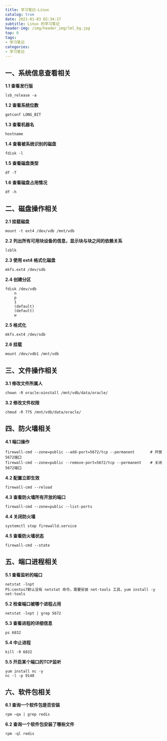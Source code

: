 ```yaml
---
title: 学习笔记-Linux
catalog: true
date: 2021-01-03 02:34:17
subtitle: Linux 的学习笔记
header-img: /img/header_img/lml_bg.jpg
top: 0
tags:
- 学习笔记
categories:
- 学习笔记
---
```


## 一、系统信息查看相关
**1.1 查看发行版**
```
lsb_release -a
```

**1.2 查看系统位数**
```
getconf LONG_BIT
```

**1.3 查看机器名**
```
hostname
```

**1.4 查看被系统识别的磁盘**
```
fdisk -l
```

**1.5 查看磁盘类型**
```
df -T
```

**1.6 查看磁盘占用情况**
```
df -h
```

## 二、磁盘操作相关
**2.1 挂载磁盘**
```
mount -t ext4 /dev/vdb /mnt/vdb
```

**2.2 列出所有可用块设备的信息，显示块与块之间的依赖关系**
```
lsblk
```

**2.3 使用 ext4 格式化磁盘**
```
mkfs.ext4 /dev/sdb
```

**2.4 创建分区**
```
fdisk /dev/vdb
	n
	p
	1
	(default)
	(default)
	w
```

**2.5 格式化**
```
mkfs.ext4 /dev/sdb
```

**2.6 挂载**
```
mount /dev/vdb1 /mnt/vdb
```

## 三、文件操作相关
**3.1 修改文件所属人**
```
chown -R oracle:oinstall /mnt/vdb/data/oracle/
```

**3.2 修改文件权限**
```
chmod -R 775 /mnt/vdb/data/oracle/
```

## 四、防火墙相关
**4.1 端口操作**
```
firewall-cmd --zone=public --add-port=5672/tcp --permanent       # 开放5672端口
firewall-cmd --zone=public --remove-port=5672/tcp --permanent    # 关闭5672端口   
```
**4.2 配置立即生效**
```
firewall-cmd --reload   					                               
```

**4.3 查看防火墙所有开放的端口**
```
firewall-cmd --zone=public --list-ports
```

**4.4 关闭防火墙**
```
systemctl stop firewalld.service
```

**4.5 查看防火墙状态**
```
firewall-cmd --state
```


## 五、端口进程相关
**5.1 查看监听的端口**
```
netstat -lnpt
PS:centos7默认没有 netstat 命令，需要安装 net-tools 工具，yum install -y net-tools
```

**5.2 检查端口被哪个进程占用**
```
netstat -lnpt | grep 5672
```

**5.3 查看进程的详细信息**
```
ps 6832
```

**5.4 中止进程**
```
kill -9 6832
```

**5.5 开启某个端口的TCP监听**
```
yum install nc -y
nc -l -p 9140
```

## 六、软件包相关
**6.1 查询一个软件包是否安装**
```
rpm –qa | grep redis
```

**6.2 查询一个软件包安装了哪些文件**
```
rpm -ql redis
```

